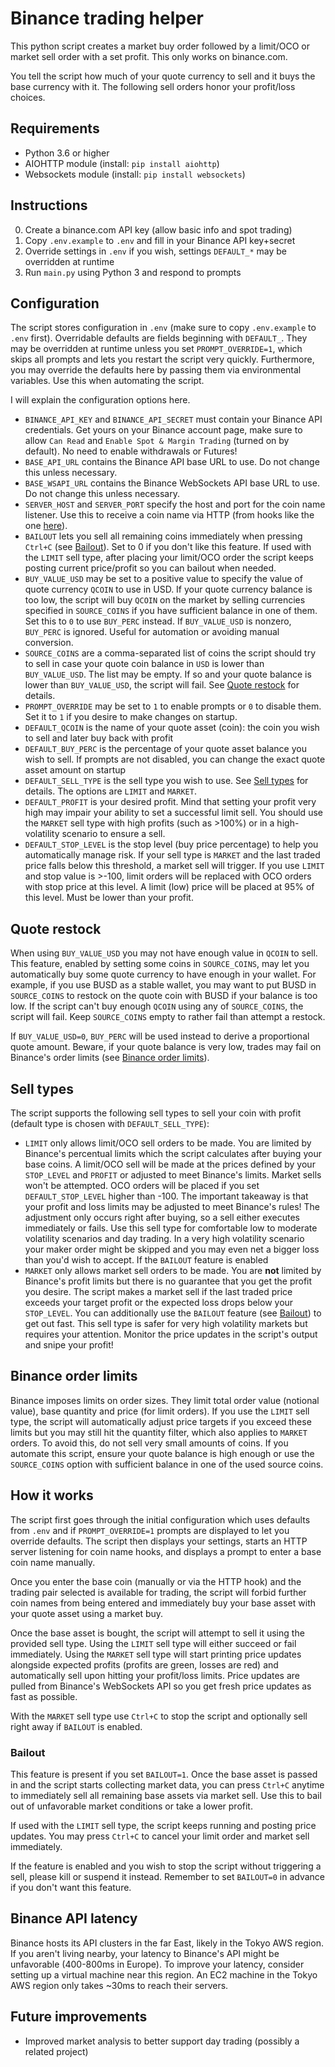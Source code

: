# Binance trading helper

This python script creates a market buy order followed by a limit/OCO or market sell order with a set profit. This only works on binance.com.

You tell the script how much of your quote currency to sell and it buys the base currency with it. The following sell orders honor your profit/loss choices.

## Requirements

* Python 3.6 or higher
* AIOHTTP module (install: `pip install aiohttp`)
* Websockets module (install: `pip install websockets`)

## Instructions

0. Create a binance.com API key (allow basic info and spot trading)
1. Copy `.env.example` to `.env` and fill in your Binance API key+secret
2. Override settings in `.env` if you wish, settings `DEFAULT_*` may be overridden at runtime
3. Run `main.py` using Python 3 and respond to prompts

## Configuration

The script stores configuration in `.env` (make sure to copy `.env.example` to `.env` first).
Overridable defaults are fields beginning with `DEFAULT_`. They may be overridden at runtime unless you set `PROMPT_OVERRIDE=1`, which skips all prompts and lets you restart the script very quickly. Furthermore, you may override the defaults here by passing them via environmental variables. Use this when automating the script.

I will explain the configuration options here.

* `BINANCE_API_KEY` and `BINANCE_API_SECRET` must contain your Binance API credentials. Get yours on your Binance account page, make sure to allow `Can Read` and `Enable Spot & Margin Trading` (turned on by default). No need to enable withdrawals or Futures!
* `BASE_API_URL` contains the Binance API base URL to use. Do not change this unless necessary.
* `BASE_WSAPI_URL` contains the Binance WebSockets API base URL to use. Do not change this unless necessary.
* `SERVER_HOST` and `SERVER_PORT` specify the host and port for the coin name listener. Use this to receive a coin name via HTTP (from hooks like the one [here](https://github.com/tobyyy/tg-bps-script)).
* `BAILOUT` lets you sell all remaining coins immediately when pressing `Ctrl+C` (see [Bailout](#bailout)). Set to 0 if you don't like this feature. If used with the `LIMIT` sell type, after placing your limit/OCO order the script keeps posting current price/profit so you can bailout when needed.
* `BUY_VALUE_USD` may be set to a positive value to specify the value of quote currency `QCOIN` to use in USD. If your quote currency balance is too low, the script will buy `QCOIN` on the market by selling currencies specified in `SOURCE_COINS` if you have sufficient balance in one of them. Set this to `0` to use `BUY_PERC` instead. If `BUY_VALUE_USD` is nonzero, `BUY_PERC` is ignored. Useful for automation or avoiding manual conversion.
* `SOURCE_COINS` are a comma-separated list of coins the script should try to sell in case your quote coin balance in `USD` is lower than `BUY_VALUE_USD`. The list may be empty. If so and your quote balance is lower than `BUY_VALUE_USD`, the script will fail. See [Quote restock](#quote-restock) for details.
* `PROMPT_OVERRIDE` may be set to `1` to enable prompts or `0` to disable them. Set it to `1` if you desire to make changes on startup.
* `DEFAULT_QCOIN` is the name of your quote asset (coin): the coin you wish to sell and later buy back with profit
* `DEFAULT_BUY_PERC` is the percentage of your quote asset balance you wish to sell. If prompts are not disabled, you can change the exact quote asset amount on startup
* `DEFAULT_SELL_TYPE` is the sell type you wish to use. See [Sell types](#sell-types) for details. The options are `LIMIT` and `MARKET`.
* `DEFAULT_PROFIT` is your desired profit. Mind that setting your profit very high may impair your ability to set a successful limit sell. You should use the `MARKET` sell type with high profits (such as >100%) or in a high-volatility scenario to ensure a sell.
* `DEFAULT_STOP_LEVEL` is the stop level (buy price percentage) to help you automatically manage risk. If your sell type is `MARKET` and the last traded price falls below this threshold, a market sell will trigger. If you use `LIMIT` and stop value is >-100, limit orders will be replaced with OCO orders with stop price at this level. A limit (low) price will be placed at 95% of this level. Must be lower than your profit.

## Quote restock

When using `BUY_VALUE_USD` you may not have enough value in `QCOIN` to sell. This feature, enabled by setting some coins in `SOURCE_COINS`, may let you automatically buy some quote currency to have enough in your wallet. For example, if you use BUSD as a stable wallet, you may want to put BUSD in `SOURCE_COINS` to restock on the quote coin with BUSD if your balance is too low. If the script can't buy enough `QCOIN` using any of `SOURCE_COINS`, the script will fail. Keep `SOURCE_COINS` empty to rather fail than attempt a restock.

If `BUY_VALUE_USD=0`, `BUY_PERC` will be used instead to derive a proportional quote amount. Beware, if your quote balance is very low, trades may fail on Binance's order limits (see [Binance order limits](#binance-order-limits)).

## Sell types

The script supports the following sell types to sell your coin with profit (default type is chosen with `DEFAULT_SELL_TYPE`):

* `LIMIT` only allows limit/OCO sell orders to be made. You are limited by Binance's percentual limits which the script calculates after buying your base coins. A limit/OCO sell will be made at the prices defined by your `STOP_LEVEL` and `PROFIT` or adjusted to meet Binance's limits. Market sells won't be attempted. OCO orders will be placed if you set `DEFAULT_STOP_LEVEL` higher than -100. The important takeaway is that your profit and loss limits may be adjusted to meet Binance's rules! The adjustment only occurs right after buying, so a sell either executes immediately or fails. Use this sell type for comfortable low to moderate volatility scenarios and day trading. In a very high volatility scenario your maker order might be skipped and you may even net a bigger loss than you'd wish to accept. If the `BAILOUT` feature is enabled
* `MARKET` only allows market sell orders to be made. You are **not** limited by Binance's profit limits but there is no guarantee that you get the profit you desire. The script makes a market sell if the last traded price exceeds your target profit or the expected loss drops below your `STOP_LEVEL`. You can additionally use the `BAILOUT` feature (see [Bailout](#bailout)) to get out fast. This sell type is safer for very high volatility markets but requires your attention. Monitor the price updates in the script's output and snipe your profit!

## Binance order limits

Binance imposes limits on order sizes. They limit total order value (notional value), base quantity and price (for limit orders). If you use the `LIMIT` sell type, the script will automatically adjust price targets if you exceed these limits but you may still hit the quantity filter, which also applies to `MARKET` orders. To avoid this, do not sell very small amounts of coins. If you automate this script, ensure your quote balance is high enough or use the `SOURCE_COINS` option with sufficient balance in one of the used source coins.

## How it works

The script first goes through the initial configuration which uses defaults from `.env` and if `PROMPT_OVERRIDE=1` prompts are displayed to let you override defaults. The script then displays your settings, starts an HTTP server listening for coin name hooks, and displays a prompt to enter a base coin name manually.

Once you enter the base coin (manually or via the HTTP hook) and the trading pair selected is available for trading, the script will forbid further coin names from being entered and immediately buy your base asset with your quote asset using a market buy.

Once the base asset is bought, the script will attempt to sell it using the provided sell type. Using the `LIMIT` sell type will either succeed or fail immediately. Using the `MARKET` sell type will start printing price updates alongside expected profits (profits are green, losses are red) and automatically sell upon hitting your profit/loss limits. Price updates are pulled from Binance's WebSockets API so you get fresh price updates as fast as possible.

With the `MARKET` sell type use `Ctrl+C` to stop the script and optionally sell right away if `BAILOUT` is enabled.

### Bailout

This feature is present if you set `BAILOUT=1`. Once the base asset is passed in and the script starts collecting market data, you can press `Ctrl+C` anytime to immediately sell all remaining base assets via market sell. Use this to bail out of unfavorable market conditions or take a lower profit.

If used with the `LIMIT` sell type, the script keeps running and posting price updates. You may press `Ctrl+C` to cancel your limit order and market sell immediately.

If the feature is enabled and you wish to stop the script without triggering a sell, please kill or suspend it instead. Remember to set `BAILOUT=0` in advance if you don't want this feature.

## Binance API latency

Binance hosts its API clusters in the far East, likely in the Tokyo AWS region. If you aren't living nearby, your latency to Binance's API might be unfavorable (400-800ms in Europe). To improve your latency, consider setting up a virtual machine near this region. An EC2 machine in the Tokyo AWS region only takes ~30ms to reach their servers.

## Future improvements

* Improved market analysis to better support day trading (possibly a related project)
